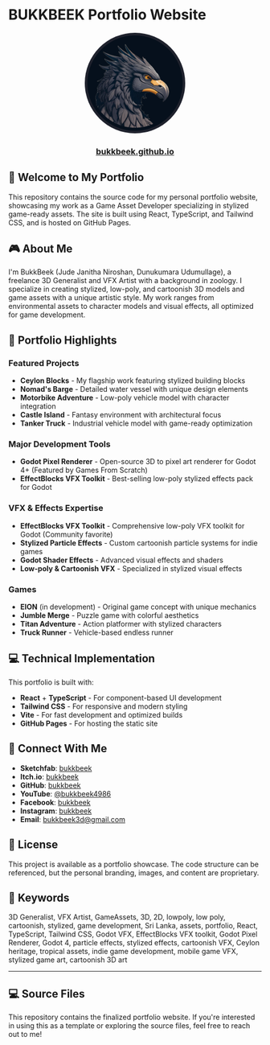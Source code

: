# BUKKBEEK Portfolio Website

<div align="center">
  <img src="profile_picture.png" alt="BukkBeek Profile" width="200" style="border-radius: 50%;" />
  <h3><a href="https://bukkbeek.github.io">bukkbeek.github.io</a></h3>
</div>

## 👋 Welcome to My Portfolio

This repository contains the source code for my personal portfolio website, showcasing my work as a Game Asset Developer specializing in stylized game-ready assets. The site is built using React, TypeScript, and Tailwind CSS, and is hosted on GitHub Pages.

## 🎮 About Me

I'm BukkBeek (Jude Janitha Niroshan, Dunukumara Udumullage), a freelance 3D Generalist and VFX Artist with a background in zoology. I specialize in creating stylized, low-poly, and cartoonish 3D models and game assets with a unique artistic style. My work ranges from environmental assets to character models and visual effects, all optimized for game development.

## 🚀 Portfolio Highlights

### Featured Projects
- **Ceylon Blocks** - My flagship work featuring stylized building blocks
- **Nomad's Barge** - Detailed water vessel with unique design elements
- **Motorbike Adventure** - Low-poly vehicle model with character integration
- **Castle Island** - Fantasy environment with architectural focus
- **Tanker Truck** - Industrial vehicle model with game-ready optimization

### Major Development Tools
- **Godot Pixel Renderer** - Open-source 3D to pixel art renderer for Godot 4+ (Featured by Games From Scratch)
- **EffectBlocks VFX Toolkit** - Best-selling low-poly stylized effects pack for Godot

### VFX & Effects Expertise
- **EffectBlocks VFX Toolkit** - Comprehensive low-poly VFX toolkit for Godot (Community favorite)
- **Stylized Particle Effects** - Custom cartoonish particle systems for indie games
- **Godot Shader Effects** - Advanced visual effects and shaders
- **Low-poly & Cartoonish VFX** - Specialized in stylized visual effects

### Games
- **EION** (in development) - Original game concept with unique mechanics
- **Jumble Merge** - Puzzle game with colorful aesthetics
- **Titan Adventure** - Action platformer with stylized characters
- **Truck Runner** - Vehicle-based endless runner

## 💻 Technical Implementation

This portfolio is built with:
- **React** + **TypeScript** - For component-based UI development
- **Tailwind CSS** - For responsive and modern styling
- **Vite** - For fast development and optimized builds
- **GitHub Pages** - For hosting the static site

## 🔗 Connect With Me

- **Sketchfab**: [bukkbeek](https://sketchfab.com/bukkbeek)
- **Itch.io**: [bukkbeek](https://bukkbeek.itch.io/)
- **GitHub**: [bukkbeek](https://github.com/bukkbeek)
- **YouTube**: [@bukkbeek4986](https://www.youtube.com/@bukkbeek4986)
- **Facebook**: [bukkbeek](https://www.facebook.com/bukkbeek/)
- **Instagram**: [bukkbeek](https://www.instagram.com/bukkbeek/)
- **Email**: bukkbeek3d@gmail.com

## 📝 License

This project is available as a portfolio showcase. The code structure can be referenced, but the personal branding, images, and content are proprietary.

## 🔑 Keywords

3D Generalist, VFX Artist, GameAssets, 3D, 2D, lowpoly, low poly, cartoonish, stylized, game development, Sri Lanka, assets, portfolio, React, TypeScript, Tailwind CSS, Godot VFX, EffectBlocks VFX toolkit, Godot Pixel Renderer, Godot 4, particle effects, stylized effects, cartoonish VFX, Ceylon heritage, tropical assets, indie game development, mobile game VFX, stylized game art, cartoonish 3D art

---

## 💻 Source Files

This repository contains the finalized portfolio website. If you're interested in using this as a template or exploring the source files, feel free to reach out to me!
